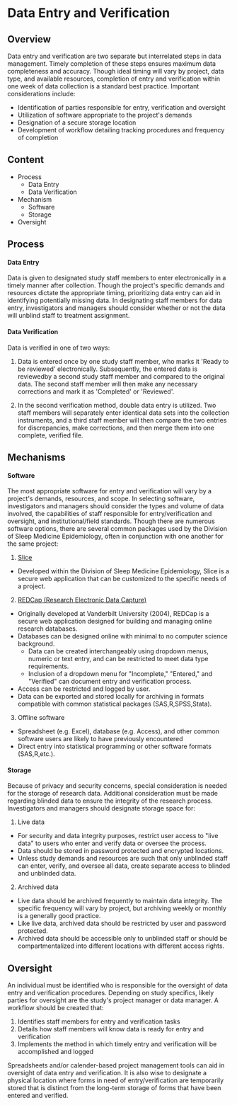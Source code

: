 Data Entry and Verification
===========================

Overview
--------
Data entry and verification are two separate but interrelated steps in data management. Timely completion of these steps ensures maximum data completeness and accuracy. Though ideal timing will vary by project, data type, and available resources, completion of entry and verification within one week of data collection is a standard best practice. Important considerations include:
  * Identification of parties responsible for entry, verification and oversight
  * Utilization of software appropriate to the project's demands
  * Designation of a secure storage location
  * Development of workflow detailing tracking procedures and frequency of completion

Content
-------

* Process
  - Data Entry
  - Data Verification
* Mechanism
  - Software
  - Storage
* Oversight


Process
-------

#### Data Entry

Data is given to designated study staff members to enter electronically in a timely manner after collection. Though the project's specific demands and resources dictate the appropriate timing, prioritizing data entry can aid in identifying potentially missing data. In designating staff members for data entry, investigators and managers should consider whether or not the data will unblind staff to treatment assignment.

#### Data Verification

Data is verified in one of two ways:

1. Data is entered once by one study staff member, who marks it 'Ready to be reviewed' electronically. Subsequently, the entered data is reviewedby a second study staff member and compared to the original data. The second staff member will then make any necessary corrections and mark it as 'Completed' or 'Reviewed'.

2. In the second verification method, double data entry is utilized. Two staff members will separately enter identical data sets into the collection instruments, and a third staff member will then compare the two entries for discrepancies, make corrections, and then merge them into one complete, verified file.


Mechanisms
----------

#### Software

The most appropriate software for entry and verification will vary by a project's demands, resources, and scope. In selecting software, investigators and managers should consider the types and volume of data involved, the capabilities of staff responsible for entry/verification and oversight, and institutional/field standards. Though there are numerous software options, there are several common packages used by the Division of Sleep Medicine Epidemiology, often in conjunction with one another for the same project:

1. [Slice](https://sleepepi.partners.org/slice/)
  * Developed within the Division of Sleep Medicine Epidemiology, Slice is a secure web application that can be customized to the specific needs of a project.
2. [REDCap (Research Electronic Data Capture)](https://redcap.partners.org/redcap/)
  * Originally developed at Vanderbilt University (2004), REDCap is a secure web application designed for building and managing online research databases.
  * Databases can be designed online with minimal to no computer science background.
    - Data can be created interchangeably using dropdown menus, numeric or text entry, and can be restricted to meet data type requirements.
    - Inclusion of a dropdown menu for "Incomplete," "Entered," and "Verified" can document entry and verification process.
  * Access can be restricted and logged by user.
  * Data can be exported and stored locally for archiving in formats compatible with common statistical packages (SAS,R,SPSS,Stata).
3. Offline software
  * Spreadsheet (e.g. Excel), database (e.g. Access), and other common software users are likely to have previously encountered
  * Direct entry into statistical programming or other software formats (SAS,R,etc.).

#### Storage

Because of privacy and security concerns, special consideration is needed for the storage of research data. Additional consideration must be made regarding blinded data to ensure the integrity of the research process. Investigators and managers should designate storage space for:

1. Live data
  * For security and data integrity purposes, restrict user access to "live data" to users who enter and verify data or oversee the process.
  * Data should be stored in password protected and encrypted locations.
  * Unless study demands and resources are such that only unblinded staff can enter, verify, and oversee all data, create separate access to blinded and unblinded data.
2. Archived data
  * Live data should be archived frequently to maintain data integrity. The specific frequency will vary by project, but archiving weekly or monthly is a generally good practice.
  * Like live data, archived data should be restricted by user and password protected.
  * Archived data should be accessible only to unblinded staff or should be compartmentalized into different locations with different access rights.

Oversight
---------
An individual must be identified who is responsible for the oversight of data entry and verification procedures. Depending on study specifics, likely parties for oversight are the study's project manager or data manager. A workflow should be created that:

1. Identifies staff members for entry and verification tasks
2. Details how staff members will know data is ready for entry and verification
3. Implements the method in which timely entry and verification will be accomplished and logged

Spreadsheets and/or calender-based project management tools can aid in oversight of data entry and verification. It is also wise to designate a physical location where forms in need of entry/verification are temporarily stored that is distinct from the long-term storage of forms that have been entered and verified.
